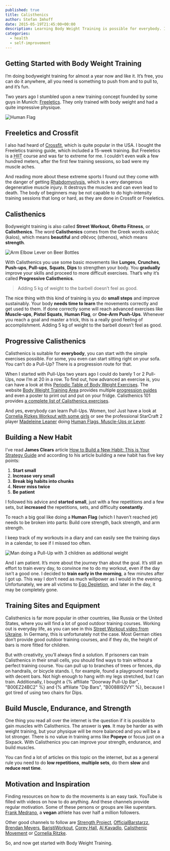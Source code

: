 ```yaml
---
published: true
title: Calisthenics
author: Stefan Imhoff
date: 2015-05-19T21:45:00+00:00
description: Learning Body Weight Training is possible for everybody. It’s free, you can do it anywhere, you need no gym or expensive equipment to train and you can improve constantly.
categories:
  - health
  - self-improvement
---
```


## Getting Started with Body Weight Training

I’m doing bodyweight training for almost a year now and like it. It’s free, you can do it anywhere, all you need is something to push from and to pull to, and it’s fun.

Two years ago I stumbled upon a new training concept founded by some guys in Munich: [Freeletics](https://www.freeletics.com/). They only trained with body weight and had a quite impressive physique.

![Human Flag](/assets/images/posts/calisthenics-human-flag.jpg "Human Flag")

## Freeletics and Crossfit

I also had heard of [Crossfit](https://www.crossfit.com/), which is quite popular in the USA. I bought the Freeletics training guide, which included a 15-week training. But Freeletics is a <abbr title="High-Intensity Interval Training">HIIT</abbr> course and was far to extreme for me. I couldn’t even walk a few hundred meters, after the first few training sessions, so bad were my muscle aches.

And reading more about these extreme sports I found out they come with the danger of getting [Rhabdomyolysis](https://medium.com/@ericrobertson/crossfits-dirty-little-secret-97bcce70356d), which is a very dangerous degenerative muscle injury. It destroys the muscles and can even lead to death. The body of beginners may be not capable to do high-intensity training sessions that long or hard, as they are done in Crossfit or Freeletics.

## Calisthenics

Bodyweight training is also called **Street Workout**, **Ghetto Fitness**, or **Calisthenics**. The word **Calisthenics** comes from the Greek words καλός (kalos), which means **beautiful** and σθένος (sthenos), which means **strength**.

![Arm Elbow Lever on Beer Bottles](/assets/images/posts/calisthenics-arm-elbow-lever.jpg "Arm Elbow Lever on Beer Bottles")

With Calisthenics you use some basic movements like **Lunges**, **Crunches**, **Push-ups**, **Pull-ups**, **Squats**, **Dips** to strengthen your body. You **gradually** improve your skills and proceed to more difficult exercises. That’s why it’s called **Progressive Calisthenics**.

<blockquote lang="en" class="pullquote">
  <p>Adding 5 kg of weight to the barbell doesn’t feel as good.</p>
</blockquote>

The nice thing with this kind of training is you do **small steps** and improve sustainably. Your body **needs time to learn** the movements correctly and get used to them. If done correctly some will reach advanced exercises like **Muscle-ups**, **Pistol Squats**, **Human Flag**, or **One-Arm Push-Ups**. Whenever you reach a goal and master a trick, this is a really good feeling of accomplishment. Adding 5 kg of weight to the barbell doesn’t feel as good.

## Progressive Calisthenics

Calisthenics is suitable for **everybody**, you can start with the simple exercises possible. For some, you even can start sitting right on your sofa. You can’t do a Pull-Up? There is a progression route for that.

When I started with Pull-Ups two years ago I could do barely 1 or 2 Pull-Ups, now I’m at 20 in a row. To find out, how advanced an exercise is, you can have a look at this [Periodic Table of Body Weight Exercises]. The website [Body Weight Training Area] provides multiple [progression guides] and even a poster to print out and put on your fridge. Calisthenics 101 provides [a complete list of Calisthenics exercises].

And yes, everybody can learn Pull-Ups. Women, too! Just have a look at [Cornelia Rizkes Workout with some girls] or see the professional StarCraft 2 player [Madeleine Leaner] doing [Human Flags, Muscle-Ups or Lever].

[periodic table of body weight exercises]: http://strength.stack52.com/periodic-table-of-bodyweight-exercises/
[body weight training area]: https://bodyweighttrainingarena.com/
[progression guides]: https://bodyweighttrainingarena.com/progressive-calisthenics/
[a complete list of calisthenics exercises]: https://www.calisthenics-101.co.uk/blogs/a-complete-list-of-calisthenics-exercises
[cornelia rizkes workout with some girls]: https://youtu.be/FfClYaCzx5U
[madeleine leaner]: https://www.youtube.com/user/MaddeLisk
[human flags, muscle-ups or lever]: https://youtu.be/-ag2gAcbp9M

## Building a New Habit

I’ve read **James Clears** article [How to Build a New Habit: This is Your Strategy Guide] and according to his article building a new habit has five key points:

1.  **Start small**
2.  **Increase very small**
3.  **Break big habits into chunks**
4.  **Never miss twice**
5.  **Be patient**

I followed his advice and **started small**, just with a few repetitions and a few sets, but **increased** the repetitions, sets, and difficulty **constantly**.

To reach a big goal like doing a **Human Flag** (which I haven’t reached jet) needs to be broken into parts: Build core strength, back strength, and arm strength.

I keep track of my workouts in a diary and can easily see the training days in a calendar, to see if I missed too often.

![Man doing a Pull-Up with 3 children as additional weight](/assets/images/posts/calisthenics-best-dad-ever.jpg)

And I am patient. It’s more about the journey than about the goal. It’s still an effort to train every day, to convince me to do my workout, even if the day isn’t a good one. I decided to **train early in the morning**, a few minutes after I got up. This way I don’t need as much willpower as I would in the evening. Unfortunately, we are all victims to [Ego Depletion], and later in the day, it may be completely gone.

[how to build a new habit: this is your strategy guide]: https://jamesclear.com/habit-guide
[ego depletion]: https://en.wikipedia.org/wiki/Ego_depletion

## Training Sites and Equipment

Calisthenics is far more popular in other countries, like Russia or the United States, where you will find a lot of good outdoor training courses. Working out is everyday life, as you can see in this [Street Workout video from Ukraine]. In Germany, this is unfortunately not the case. Most German cities don’t provide good outdoor training courses, and if they do, the height of bars is more fitted for children.

But with creativity, you’ll always find a solution. If prisoners can train Calisthenics in their small cells, you should find ways to train without a perfect training course. You can pull up to branches of trees or fences, dip on handrails, or bicycle stands. I, for example, found a playground nearby with decent bars. Not high enough to hang with my legs stretched, but I can train. Additionally, I bought a {% affiliate "Doorway Pull-Up Bar", "B00EZ24BC2" %} and {% affiliate "Dip Bars", "B0088I92VY" %}, because I got tired of using two chairs for Dips.

[street workout video from ukraine]: https://youtu.be/bvLQZVnz5WM

## Build Muscle, Endurance, and Strength

One thing you read all over the internet is the question if it is possible to gain muscles with Calisthenics. The answer is **yes**. It may be harder as with weight training, but your physique will be more balanced and you will be a lot stronger. There is no value in training arms like **Popeye** or focus just on a Sixpack. With Calisthenics you can improve your strength, endurance, and build muscles.

You can find a lot of articles on this topic on the internet, but as a general rule you need to do **low repetitions**, **multiple sets**, do them **slow** and **reduce rest time**.

## Motivation and Inspiration

Finding resources on how to do the movements is an easy task. YouTube is filled with videos on how to do anything. And these channels provide regular motivation. Some of these persons or groups are like superstars. [Frank Medrano], a **vegan** athlete has over half a million followers.

Other good channels to follow are [Strength Project], [OfficialBarstarzz], [Brendan Meyers], [BaristiWorkout], [Corey Hall], [Al Kavadlo], [Calisthenic Movement] or [Cornelia Ritzke].

So, and now get started with Body Weight Training.

[frank medrano]: https://youtu.be/mvJHw64fxgQ
[strength project]: https://www.youtube.com/user/strengthproject
[officialbarstarzz]: https://www.youtube.com/user/OfficialBarstarzz
[brendan meyers]: https://www.youtube.com/user/leftyjrpro
[baristiworkout]: https://www.youtube.com/user/baristiworkout
[corey hall]: https://www.youtube.com/user/cth38881
[al kavadlo]: https://www.youtube.com/user/alkavadlo
[calisthenic movement]: https://www.youtube.com/user/Calisthenicmovement
[cornelia ritzke]: https://www.youtube.com/user/ConnyBerlin
